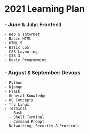 # 2021 Learning Plan
  ### - June & July: Frontend
    - Web & Internet
    - Basic HTML
    - HTML 5
    - Basic CSS
    - CSS Layouting
    - CSS 3
    - Basic Programming
  ### - August & September: Devops
    - Python
    - Django
    - Flask
    - General Knowledge
    - OS Concepts
    - Try Linux
    - Terminal
      - Bash
      - Shell Terminal
      - Command Prompt
    - Networking, Security & Protocols
